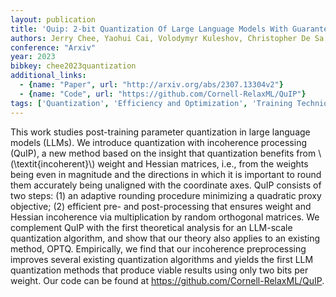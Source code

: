 ```yaml
---
layout: publication
title: 'Quip: 2-bit Quantization Of Large Language Models With Guarantees'
authors: Jerry Chee, Yaohui Cai, Volodymyr Kuleshov, Christopher De Sa
conference: "Arxiv"
year: 2023
bibkey: chee2023quantization
additional_links:
  - {name: "Paper", url: "http://arxiv.org/abs/2307.13304v2"}
  - {name: "Code", url: "https://github.com/Cornell-RelaxML/QuIP"}
tags: ['Quantization', 'Efficiency and Optimization', 'Training Techniques', 'Has Code']
---
```

This work studies post-training parameter quantization in large language
models (LLMs). We introduce quantization with incoherence processing (QuIP), a
new method based on the insight that quantization benefits from
\\(\textit\{incoherent\}\\) weight and Hessian matrices, i.e., from the weights being
even in magnitude and the directions in which it is important to round them
accurately being unaligned with the coordinate axes. QuIP consists of two
steps: (1) an adaptive rounding procedure minimizing a quadratic proxy
objective; (2) efficient pre- and post-processing that ensures weight and
Hessian incoherence via multiplication by random orthogonal matrices. We
complement QuIP with the first theoretical analysis for an LLM-scale
quantization algorithm, and show that our theory also applies to an existing
method, OPTQ. Empirically, we find that our incoherence preprocessing improves
several existing quantization algorithms and yields the first LLM quantization
methods that produce viable results using only two bits per weight. Our code
can be found at https://github.com/Cornell-RelaxML/QuIP.
